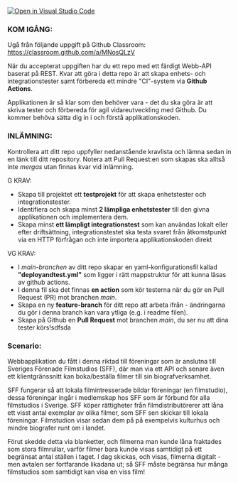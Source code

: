 [![Open in Visual Studio Code](https://classroom.github.com/assets/open-in-vscode-f059dc9a6f8d3a56e377f745f24479a46679e63a5d9fe6f495e02850cd0d8118.svg)](https://classroom.github.com/online_ide?assignment_repo_id=7227226&assignment_repo_type=AssignmentRepo)

### KOM IGÅNG:

Ugå från följande uppgift på Github Classroom: https://classroom.github.com/a/MNosQLzV

När du accepterat uppgiften har du ett repo med ett färdigt Webb-API baserat på REST. Kvar att göra i detta repo är att skapa enhets- och integrationstester samt förbereda ett mindre "CI"-system via **Github Actions**.

Applikationen är så klar som den behöver vara - det du ska göra är att skriva tester och förbereda för agil vidareutveckling med Github. Du kommer behöva sätta dig in i och förstå applikationskoden.


### INLÄMNING:

Kontrollera att ditt repo uppfyller nedanstående kravlista och lämna sedan in en länk till ditt repository. Notera att Pull Request:en som skapas ska alltså inte *mergas* utan finnas kvar vid inlämning.

G KRAV:

 - Skapa till projektet ett **testprojekt** för att skapa enhetstester och integrationstester.
 - Identifiera och skapa minst **2 lämpliga enhetstester** till den givna applikationen och implementera dem. 
 - Skapa minst **ett lämpligt integrationstest** som kan användas lokalt eller efter driftsättning, integrationstestet ska testa svaret från åtkomstpunkt via en HTTP förfrågan och inte importera applikationskoden direkt

VG KRAV:

 - I *main-branchen* av ditt repo skapar en yaml-konfigurationsfil kallad **"deployandtest.yml"** som ligger i rätt mappstruktur för att kunna läsas av github actions.
 - I denna fil ska det finnas **en action** som kör testerna när du gör en Pull Request (PR) mot branchen *main*.
 - Skapa en ny **feature-branch** för ditt repo att arbeta ifrån - ändringarna du gör i denna branch kan vara ytliga (e.g. i readme filen).
 - Skapa på Github en **Pull Request** mot branchen *main*, du ser nu att dina tester körs!sdfsda

### Scenario:

Webbapplikation du fått i denna  riktad till föreningar som är anslutna till Sveriges Förenade Filmstudios (SFF), där man via ett API och senare även ett klientgränssnitt kan boka/beställa filmer till sin biografverksamhet.

SFF fungerar så att lokala filmintresserade bildar föreningar (en filmstudio), dessa föreningar ingår i medlemskap hos SFF som är förbund för alla filmstudios i Sverige. SFF köper rättigheter från filmdistributörerer att låna ett visst antal exemplar av olika filmer, som SFF sen skickar till lokala föreningar. Filmstudion visar sedan dem på på exempelvis kulturhus och mindre biografer runt om i landet.

Förut skedde detta via blanketter, och filmerna man kunde låna fraktades som stora filmrullar, varför filmer bara kunde visas samtidigt på ett begränsat antal ställen i taget. I dag skickas, och visas, filmerna digitalt - men avtalen ser fortfarande likadana ut; så SFF måste begränsa hur många filmstudios som samtidigt kan visa en viss film!
